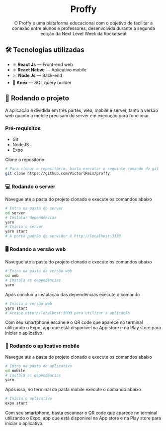 <h1 align="center">
Proffy
</h1>

<p align="center">O Proffy é uma plataforma educacional com o objetivo de facilitar a conexão entre alunos e professores, desenvolvida durante a segunda edição da Next Level Week da Rocketseat</p>

## 🛠 Tecnologias utilizadas
- ⚛️ **React Js** — Front-end web
- ⚛️ **React Native** — Aplicativo mobile
- 💹 **Node Js** — Back-end
- 🎲 **Knex** — SQL query builder

## 🚀 Rodando o projeto

A aplicação é dividida em três partes, web, mobile e server, tanto a versão web quanto a mobile precisam do server em execução para funcionar.

### Pré-requisitos

- Git
- NodeJS
- Expo

Clone o repositório

```bash
# Para clonar o repositório, basta executar o seguinte comando do git
git clone https://github.com/VictorlReis/proffy
```

### 💻 Rodando o server

Navegue até a pasta do projeto clonado e execute os comandos abaixo

```bash
# Entra na pasta do server
cd server
# Instalar dependências
yarn
# Inicia o server
yarn start
# A porta padrão do servidor é http://localhost:3333
```

### 🖥 Rodando a versão web

Navegue até a pasta do projeto clonado e execute os comandos abaixo

```bash
# Entra na pasta da versão web
cd web
# Instala as dependências
yarn
```
Após concluir a instalação das dependências execute o comando

```bash
# Inicia a versão web
yarn start
# Acesse http://localhost:3000 para utilizar a aplicação
```

Com seu smartphone escaneie o QR code que aparece no terminal utilizando o Expo, app que está disponivel na App store e na Play store para iniciar o aplicativo.

### 📱 Rodando o aplicativo mobile

Navegue até a pasta do projeto clonado e execute os comandos abaixo

```bash
# Entra na pasta do aplicativo
cd mobile
# Instala as dependências
yarn
```

Após isso, no terminal da pasta mobile execute o comando abaixo

```bash
# Inicia o aplicativo
expo start
```

Com seu smartphone, basta escanear o QR code que aparece no terminal utilizando o Expo, app que está disponivel na App store e na Play store para iniciar o aplicativo.

